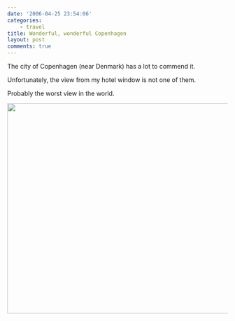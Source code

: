 ```yaml
---
date: '2006-04-25 23:54:06'
categories:
    - travel
title: Wonderful, wonderful Copenhagen
layout: post
comments: true
---
```

The city of Copenhagen (near Denmark) has a lot to commend it.

Unfortunately, the view from my hotel window is not one of them.

Probably the worst view in the world.

<a title="copenhagen.jpg" href="http://picasaweb.google.com/lh/photo/5yWDf9SqttGvLkIn6-l4TA?feat=embedwebsite"><img src="http://lh3.ggpht.com/_l2uGy1RGCiE/TRDVRMjO9kI/AAAAAAAABqc/Zjm98XtnXwE/s800/copenhagen.jpg" height="480" width="640" /></a>

